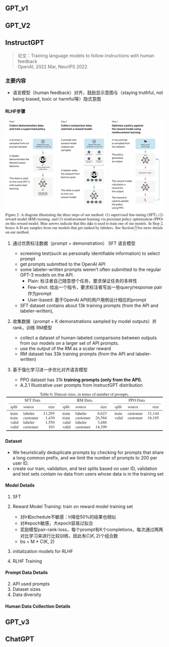 ## GPT_v1

## GPT_V2

## InstructGPT
> 论文：Training language models to follow instructions with human feedback  
> OpenAI, 2022 Mar, NeurIPS 2022

### 主要内容
- 语言模型（human feedback）对齐，鼓励显示意图与（staying truthful, not being biased, toxic or harmful等）隐式意图
#### RLHF步骤
![alt text](image.png)

1. 通过优质标注数据（prompt + demonstration） SFT 语言模型  
    
    - screening test(such as personally identifiable information) to select prompt  
    - get prompts submitted to the OpenAI API  
    - some labeler-written prompts weren’t often submitted to the regular GPT-3 models on the API.
        - Plain: 标注者自己随意想个任务，要求保证任务的多样性
        - Few-shot: 给出一个指令，要求标注者写出一些query/response pair作为prompt
        - User-based: 基于OpenAI API的用户用例设计相应的prompt
    - SFT dataset contains about 13k training prompts (from the API and labeler-written),
  
2. 收集数据（prompt + K demonstrations sampled by model outputs）并rank，训练 RM模型  
    
    - collect a dataset of human-labeled comparisons between outputs from our models on a larger set of API prompts.  
    - use the output of the RM as a scalar reward
    - RM dataset has 33k training prompts (from the API and labeler-written)
  
3. 基于强化学习进一步优化对齐语言模型

    - PPO dataset has 31k **training prompts (only from the API).**
    - A.2.1 Illustrative user prompts from InstructGPT distribution

![alt text](image-1.png)
#### Dataset
- We heuristically deduplicate prompts by checking for prompts that share a long common prefix, and we limit the number of prompts to 200 per user ID.
- create our train, validation, and test splits based on user ID, validation and test sets contain no data from users whose data is in the training set

#### Model Details
1. SFT
2. Reward Model Training: train on reward model training set

    - 对lr和schedule不敏感：lr降低50%的结果也相似
    - 对#epoch敏感，大epoch容易过拟合
    - 奖励模型pair-rank-loss，每个prompt有K个completions，每次通过两两对比学习来进行比较训练，因此有$C(K, 2)$个组合数
    - bs = M * C(K, 2)

3. initialization models for RLHF
4. RLHF Training


#### Prompt Data Details


2. API used prompts
3. Dataset sizes
4. Data diversity
#### Human Data Collection Details

## GPT_v3

## ChatGPT

